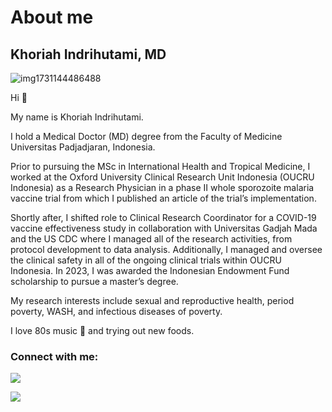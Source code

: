 # About me
## Khoriah Indrihutami, MD

![img1731144486488](https://github.com/user-attachments/assets/1accbc80-0b9c-4029-9df0-0e26e69d100d)

Hi 👋

My name is Khoriah Indrihutami.

I hold a Medical Doctor (MD) degree from the Faculty of Medicine Universitas Padjadjaran, Indonesia.

Prior to pursuing the MSc in International Health and Tropical Medicine, I worked at the Oxford University Clinical Research Unit Indonesia (OUCRU Indonesia) as a Research Physician in a phase II whole sporozoite malaria vaccine trial from which I published an article of the trial’s implementation.

Shortly after, I shifted role to Clinical Research Coordinator for a COVID-19 vaccine effectiveness study in collaboration with Universitas Gadjah Mada and the US CDC where I managed all of the research activities, from protocol development to data analysis. Additionally, I managed and oversee the clinical safety in all of the ongoing clinical trials within OUCRU Indonesia. In 2023, I was awarded the Indonesian Endowment Fund scholarship to pursue a master’s degree.

My research interests include sexual and reproductive health, period poverty, WASH, and infectious diseases of poverty.

I love 80s music 🎵 and trying out new foods.

### **Connect with me:**
[![](https://img.shields.io/badge/Gmail-D14836?style=for-the-badge&logo=gmail&logoColor=white)](mailto:kindrihutami@gmail.com)

[![](https://img.shields.io/badge/LinkedIn-0077B5?style=for-the-badge&logo=linkedin&logoColor=white)](https://www.linkedin.com/in/khoriah-indrihutami-0a682a122/)
